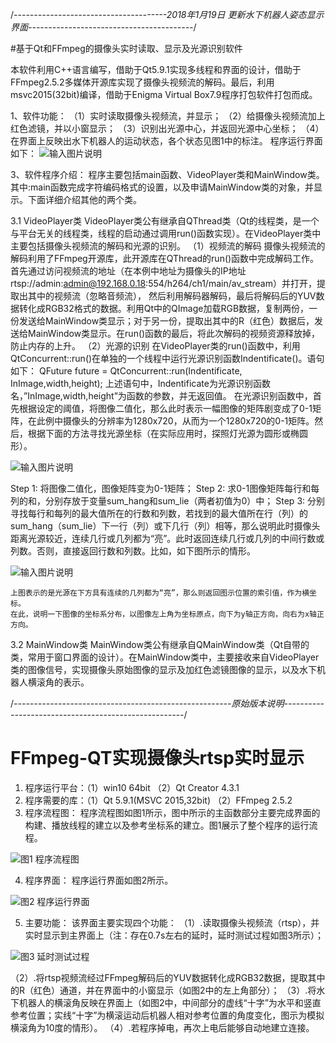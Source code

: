 /*--------------------------------------2018年1月19日 更新水下机器人姿态显示界面-----------------------------------------*/

#基于Qt和FFmpeg的摄像头实时读取、显示及光源识别软件

本软件利用C++语言编写，借助于Qt5.9.1实现多线程和界面的设计，借助于FFmpeg2.5.2多媒体开源库实现了摄像头视频流的解码。最后，利用msvc2015(32bit)编译，借助于Enigma Virtual Box7.9程序打包软件打包而成。

1、软件功能：
（1）实时读取摄像头视频流，并显示；
（2）给摄像头视频流加上红色滤镜，并以小窗显示；
（3）识别出光源中心，并返回光源中心坐标；
（4）在界面上反映出水下机器人的运动状态，各个状态见图1中的标注。
程序运行界面如下：
![输入图片说明](https://gitee.com/uploads/images/2018/0119/092446_429ed95f_1477507.png "带姿态显示的运行界面.png")

3、软件程序介绍：
    程序主要包括main函数、VideoPlayer类和MainWindow类。其中:main函数完成字符编码格式的设置，以及申请MainWindow类的对象，并显示。下面详细介绍其他的两个类。

3.1 VideoPlayer类
    VideoPlayer类公有继承自QThread类（Qt的线程类，是一个与平台无关的线程类，线程的启动通过调用run()函数实现）。在VideoPlayer类中主要包括摄像头视频流的解码和光源的识别。
（1）视频流的解码
	摄像头视频流的解码利用了FFmpeg开源库，此开源库在QThread的run()函数中完成解码工作。首先通过访问视频流的地址（在本例中地址为摄像头的IP地址rtsp://admin:admin@192.168.0.18:554/h264/ch1/main/av_stream）并打开，提取出其中的视频流（忽略音频流）， 然后利用解码器解码，最后将解码后的YUV数据转化成RGB32格式的数据。利用Qt中的QImage加载RGB数据，复制两份，一份发送给MainWindow类显示；对于另一份，提取出其中的R（红色）数据后，发送给MainWindow类显示。在run()函数的最后，将此次解码的视频资源释放掉，防止内存的上升。
（2）光源的识别
    在VideoPlayer类的run()函数中，利用QtConcurrent::run()在单独的一个线程中运行光源识别函数Indentificate()。语句如下：
QFuture<void> future = QtConcurrent::run(Indentificate, InImage,width,height);
上述语句中，Indentificate为光源识别函数名，”InImage,width,height”为函数的参数，并无返回值。
    在光源识别函数中，首先根据设定的阈值，将图像二值化，那么此时表示一幅图像的矩阵剧变成了0-1矩阵，在此例中摄像头的分辨率为1280x720，从而为一个1280x720的0-1矩阵。然后，根据下面的方法寻找光源坐标（在实际应用时，探照灯光源为圆形或椭圆形）。

![输入图片说明](https://gitee.com/uploads/images/2018/0119/092556_684bffc3_1477507.png "二值化图像.png")

Step 1: 将图像二值化，图像矩阵变为0-1矩阵；
Step 2: 求0-1图像矩阵每行和每列的和，分别存放于变量sum_hang和sum_lie（两者初值为0）中；
Step 3: 分别寻找每行和每列的最大值所在的行数和列数，若找到的最大值所在行（列）的sum_hang（sum_lie）下一行（列）或下几行（列）相等，那么说明此时摄像头距离光源较近，连续几行或几列都为“亮”。此时返回连续几行或几列的中间行数或列数。否则，直接返回行数和列数。比如，如下图所示的情形。

![输入图片说明](https://gitee.com/uploads/images/2018/0119/092951_91be07f5_1477507.png "光源识别特殊情形.png")

    上图表示的是光源在下方具有连续的几列都为“亮”，那么则返回图示位置的索引值，作为横坐标。
    在此，说明一下图像的坐标系分布，以图像左上角为坐标原点，向下为y轴正方向，向右为x轴正方向。
3.2 MainWindow类
    MainWindow类公有继承自QMainWindow类（Qt自带的类，常用于窗口界面的设计）。在MainWindow类中，主要接收来自VideoPlayer类的图像信号，实现摄像头原始图像的显示及加红色滤镜图像的显示，以及水下机器人横滚角的表示。


/*------------------------------------------------------原始版本说明-----------------------------------------------------*/

# FFmpeg-QT实现摄像头rtsp实时显示
1. 程序运行平台：（1）win10 64bit         （2）Qt Creator 4.3.1
2. 程序需要的库：（1）Qt 5.9.1(MSVC 2015,32bit) （2）FFmpeg 2.5.2
3. 程序流程图：
	程序流程图如图1所示，图中所示的主函数部分主要完成界面的构建、播放线程的建立以及参考坐标系的建立。图1展示了整个程序的运行流程。

![图1 程序流程图](https://git.oschina.net/uploads/images/2017/0905/143250_0efc807a_1477507.jpeg "视频播放流程图.jpg")
 
4. 程序界面：
	程序运行界面如图2所示。

 ![图2 程序运行界面](https://git.oschina.net/uploads/images/2017/0905/143322_08a2b5af_1477507.jpeg "运行界面.jpg")

5. 主要功能：
	该界面主要实现四个功能：
（1）.读取摄像头视频流（rtsp），并实时显示到主界面上（注：存在0.7s左右的延时，延时测试过程如图3所示）；

 ![图3 延时测试过程](https://git.oschina.net/uploads/images/2017/0905/143346_70845a4b_1477507.png "延时测试.png")

（2）.将rtsp视频流经过FFmpeg解码后的YUV数据转化成RGB32数据，提取其中的R（红色）通道，并在界面中的小窗显示（如图2中的左上角部分）；
（3）.将水下机器人的横滚角反映在界面上（如图2中，中间部分的虚线“十字”为水平和竖直参考位置；实线“十字”为横滚运动后机器人相对参考位置的角度变化，图示为模拟横滚角为10度的情形）。
（4）.若程序掉电，再次上电后能够自动地建立连接。


